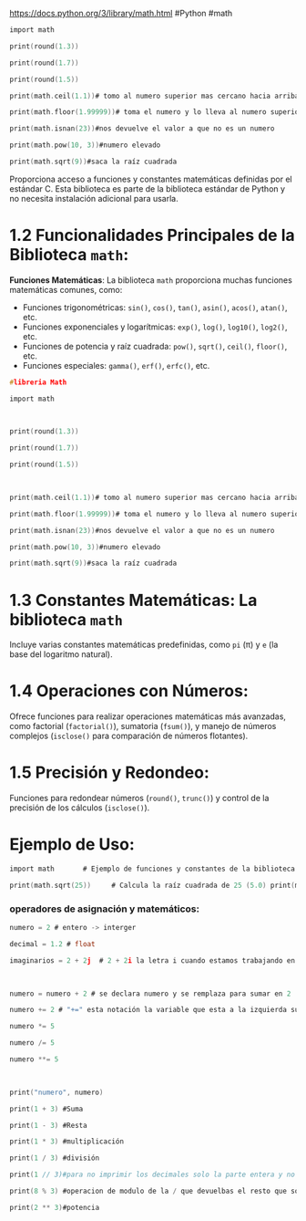  https://docs.python.org/3/library/math.html
 #Python 
#math

```C
import math 

print(round(1.3))

print(round(1.7))

print(round(1.5))  

print(math.ceil(1.1))# tomo al numero superior mas cercano hacia arriba

print(math.floor(1.99999))# toma el numero y lo lleva al numero superior hacia abajo

print(math.isnan(23))#nos devuelve el valor a que no es un numero

print(math.pow(10, 3))#numero elevado

print(math.sqrt(9))#saca la raíz cuadrada

```

Proporciona acceso a funciones y constantes matemáticas definidas por el estándar C. Esta biblioteca es parte de la biblioteca estándar de Python y no necesita instalación adicional para usarla.

# 1.2 Funcionalidades Principales de la Biblioteca `math`:

**Funciones Matemáticas**: La biblioteca `math` proporciona muchas funciones matemáticas comunes, como:

- Funciones trigonométricas: `sin()`, `cos()`, `tan()`, `asin()`, `acos()`, `atan()`, etc.
- Funciones exponenciales y logarítmicas: `exp()`, `log()`, `log10()`, `log2()`, etc.
- Funciones de potencia y raíz cuadrada: `pow()`, `sqrt()`, `ceil()`, `floor()`, etc.
- Funciones especiales: `gamma()`, `erf()`, `erfc()`, etc.


```c
#libreria Math

import math

  

print(round(1.3))

print(round(1.7))

print(round(1.5))

  

print(math.ceil(1.1))# tomo al numero superior mas cercano hacia arriba

print(math.floor(1.99999))# toma el numero y lo lleva al numero superior hacia abajo

print(math.isnan(23))#nos devuelve el valor a que no es un numero

print(math.pow(10, 3))#numero elevado

print(math.sqrt(9))#saca la raíz cuadrada
```
# 1.3 **Constantes Matemáticas**: La biblioteca `math`

Incluye varias constantes matemáticas predefinidas, como `pi` (π) y `e` (la base del logaritmo natural).

# 1.4 **Operaciones con Números**:

Ofrece funciones para realizar operaciones matemáticas más avanzadas, como factorial (`factorial()`), sumatoria (`fsum()`), y manejo de números complejos (`isclose()` para comparación de números flotantes).


# 1.5 **Precisión y Redondeo**:
Funciones para redondear números (`round()`, `trunc()`) y control de la precisión de los cálculos (`isclose()`).



# Ejemplo de Uso:
```C
import math       # Ejemplo de funciones y constantes de la biblioteca math 

print(math.sqrt(25))     # Calcula la raíz cuadrada de 25 (5.0) print(math.sin(math.pi)) # Calcula el seno de pi (0.0) print(math.factorial(5)) # Calcula el factorial de 5 (120) print(math.log10(100)) # Calcula el logaritmo base 10 de 100 (2.0) print(math.pi) # Imprime_el_valor de pi (3.141592653589793)
```

### operadores de asignación y matemáticos:

```c
numero = 2 # entero -> interger

decimal = 1.2 # float

imaginarios = 2 + 2j  # 2 + 2i la letra i cuando estamos trabajando en matematicas es la raíz cuadrada de -1

  

numero = numero + 2 # se declara numero y se remplaza para sumar en 2

numero += 2 # "+=" esta notación la variable que esta a la izquierda sumale 2 y luego se la asigna a lamisma variable

numero *= 5

numero /= 5

numero **= 5

  

print("numero", numero)

print(1 + 3) #Suma

print(1 - 3) #Resta

print(1 * 3) #multiplicación

print(1 / 3) #división

print(1 // 3)#para no imprimir los decimales solo la parte entera y no el float

print(8 % 3) #operacion de modulo de la / que devuelbas el resto que sobra de la división

print(2 ** 3)#potencia
```


